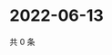 # 2022-06-13

共 0 条

<!-- BEGIN WEIBO -->
<!-- 最后更新时间 Mon Jun 13 2022 10:55:08 GMT+0800 (China Standard Time) -->

<!-- END WEIBO -->
